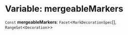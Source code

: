 # Variable: mergeableMarkers

`Const` **mergeableMarkers**: `Facet`<`MarkDecorationSpec`\[], `RangeSet`<`Decoration`>>
